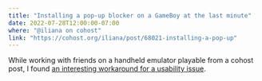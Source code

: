 ```yaml
---
title: "Installing a pop-up blocker on a GameBoy at the last minute"
date: 2022-07-28T12:00:00-07:00
where: "@iliana on cohost"
link: "https://cohost.org/iliana/post/68021-installing-a-pop-up"
---
```


While working with friends on a handheld emulator playable from a cohost post, I found [an interesting workaround for a usability issue](https://cohost.org/iliana/post/68021-installing-a-pop-up).

